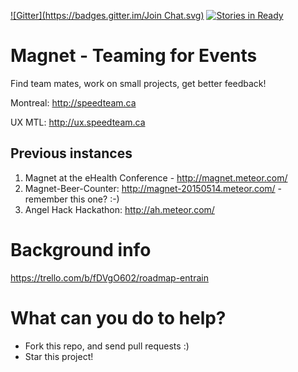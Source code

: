 [![Gitter](https://badges.gitter.im/Join Chat.svg)](https://gitter.im/MeteorMTL/magnet?utm_source=badge&utm_medium=badge&utm_campaign=pr-badge&utm_content=badge)
[![Stories in Ready](https://badge.waffle.io/MeteorMTL/magnet.png?label=ready&title=Ready)](https://waffle.io/MeteorMTL/magnet)

# Magnet - Teaming for Events
Find team mates, work on small projects, get better feedback!

Montreal: http://speedteam.ca

UX MTL: http://ux.speedteam.ca

## Previous instances
1. Magnet at the eHealth Conference - http://magnet.meteor.com/
1. Magnet-Beer-Counter: http://magnet-20150514.meteor.com/ - remember this one? :-)
1. Angel Hack Hackathon: http://ah.meteor.com/

# Background info

https://trello.com/b/fDVgO602/roadmap-entrain

# What can you do to help?
- Fork this repo, and send pull requests :)
- Star this project!
